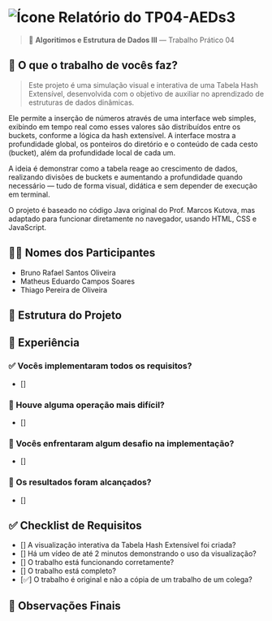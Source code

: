 # ![Ícone](https://static.wikia.nocookie.net/minecraft_gamepedia/images/a/aa/Golden_Carrot_JE4_BE2.png/revision/latest/thumbnail/width/40/height/40?cb=20200430031437) Relatório do TP04-AEDs3

> 🧠 **Algoritimos e Estrutura de Dados III** — Trabalho Prático 04

## 📌 O que o trabalho de vocês faz?
> Este projeto é uma simulação visual e interativa de uma Tabela Hash Extensível, desenvolvida com o objetivo de auxiliar no aprendizado de estruturas de dados dinâmicas.

Ele permite a inserção de números através de uma interface web simples, exibindo em tempo real como esses valores são distribuídos entre os buckets, conforme a lógica da hash extensível. A interface mostra a profundidade global, os ponteiros do diretório e o conteúdo de cada cesto (bucket), além da profundidade local de cada um.

A ideia é demonstrar como a tabela reage ao crescimento de dados, realizando divisões de buckets e aumentando a profundidade quando necessário — tudo de forma visual, didática e sem depender de execução em terminal.

O projeto é baseado no código Java original do Prof. Marcos Kutova, mas adaptado para funcionar diretamente no navegador, usando HTML, CSS e JavaScript.

## 👨‍💻 Nomes dos Participantes
- Bruno Rafael Santos Oliveira
- Matheus Eduardo Campos Soares
- Thiago Pereira de Oliveira

## 🧱 Estrutura do Projeto



## 🧪 Experiência

### ✅ Vocês implementaram todos os requisitos?
- [] 

### 🧩 Houve alguma operação mais difícil?
- [] 

### 🧱 Vocês enfrentaram algum desafio na implementação?
- [] 

### 🎯 Os resultados foram alcançados?
- [] 

## ✅ Checklist de Requisitos

- [] A visualização interativa da Tabela Hash Extensível foi criada?
- [] Há um vídeo de até 2 minutos demonstrando o uso da visualização?
- [] O trabalho está funcionando corretamente?
- [] O trabalho está completo?
- [✅] O trabalho é original e não a cópia de um trabalho de um colega?

## 📎 Observações Finais
